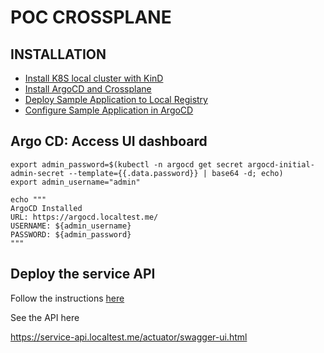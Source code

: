 # POC CROSSPLANE

## INSTALLATION

* [Install K8S local cluster with KinD](doc/01_K8S_LOCAL_CLUSTER_KIND.md)
* [Install ArgoCD and Crossplane](doc/02_INSTALL_ARGOCD_CROSSPLANE.md)
* [Deploy Sample Application to Local Registry](doc/03_SAMPLE_APPLICATION_BUILD_LOCAL_REGISTRY.md)
* [Configure Sample Application in ArgoCD](doc/04_SAMPLE_APPLICATION_CONFIGURE_ARGOCD.md)

## Argo CD: Access UI dashboard
```shell
export admin_password=$(kubectl -n argocd get secret argocd-initial-admin-secret --template={{.data.password}} | base64 -d; echo)
export admin_username="admin"

echo """
ArgoCD Installed
URL: https://argocd.localtest.me/
USERNAME: ${admin_username}
PASSWORD: ${admin_password}
"""
```

## Deploy the service API

Follow the instructions [here](doc/05_DEPLOY_SERVICE_API.md)

See the API here

https://service-api.localtest.me/actuator/swagger-ui.html

